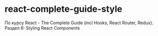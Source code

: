 # react-complete-guide-style
По курсу React - The Complete Guide (incl Hooks, React Router, Redux). Раздел 6: Styling React Components
